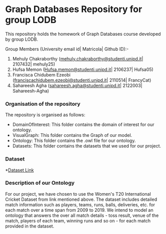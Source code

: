# Graph Databases Repository for group LODB

This repository holds the homework of Graph Databases course developed by group LODB.

Group Members (University email id| Matricola| Github ID):-
1.	Mehuly Chakraborthy (mehuly.chakraborthy@studenti.unipd.it| 2107432| mehuly25)
2.	Hufsa Memon (Hufsa.memon@studenti.unipd.it| 2106237| Hufsa05)
3.  Francisca Chidubem Ezeobi (franciscachidubem.ezeobi@studenti.unipd.it| 2110514| FrancyCat)
4.  Sahareesh Agha (sahareesh.agha@studenti.unipd.it| 2122003| Sahareesh-Agha)


### Organisation of the repository ###

The repository is organised as follows:
* DomainOfInterest: This folder contains the domain of interest for our ontology.
* VisualGraph: This folder contains the Graph of our model.
* Ontology: This folder contains the .owl file for our ontology.
* Datasets: This folder contains the datasets that we used for our project.

### Dataset ###
*[Dataset Link](https://cricsheet.org/downloads/)

### Description of our Ontology ###
For our project, we have chosen to use the Women's T20 International Cricket Dataset from link mentioned above.
The dataset includes detailed match information such as players, teams, runs, balls, deliveries, etc. for each match over a time span from 2009 to 2019. We intend to model an ontology that answers the over all match details - toss result, venue of the match, players of each team, winning runs and so on - for each match provided in the dataset.
